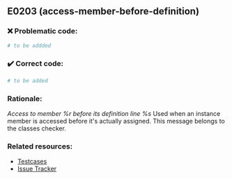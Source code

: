 ## E0203 (access-member-before-definition)

### :x: Problematic code:

```python
# to be addded
```

### :heavy_check_mark: Correct code:

```python
# to be added
```

### Rationale:

 *Access to member %r before its definition line %s*
  Used when an instance member is accessed before it's actually assigned. This
  message belongs to the classes checker.



### Related resources:

- [Testcases](#)
- [Issue Tracker](https://github.com/PyCQA/pylint/issues?q=is%3Aissue+%22access-member-before-definition%22+OR+%22E0203%22)
